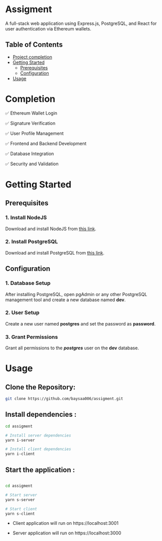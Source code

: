 # Assigment

A full-stack web application using Express.js, PostgreSQL, and React for user authentication via Ethereum wallets.

## Table of Contents

- [Project completion](#completion)
- [Getting Started](#getting-started)
  - [Prerequisites](#installation)
  - [Configuration](#configuration)
- [Usage](#usage)

# Completion

✅ Ethereum Wallet Login

✅ Signature Verification

✅ User Profile Management

✅ Frontend and Backend Development

✅ Database Integration

✅ Security and Validation

# Getting Started

## Prerequisites

### 1. Install NodeJS

Download and install NodeJS from [this link](https://nodejs.org/en/download/current).

### 2. Install PostgreSQL

Download and install PostgreSQL from [this link](https://www.postgresql.org/download/).

## Configuration

### 1. Database Setup

After installing PostgreSQL, open pgAdmin or any other PostgreSQL management tool and create a new database named **dev**.

### 2. User Setup

Create a new user named **postgres** and set the password as **password**.

### 3. Grant Permissions

Grant all permissions to the **_postgres_** user on the **dev** database.

# Usage

## **Clone the Repository:**

```bash
git clone https://github.com/baysaa006/assigment.git
```

## **Install dependencies :**

```bash
cd assigment

# Install server dependencies
yarn i-server

# Install client dependencies
yarn i-client

```

## **Start the application :**

```bash

cd assigment

# Start server
yarn s-server

# Start client
yarn s-client
```

- Client application will run on https://localhost:3001

- Server application will run on https://localhost:3000

